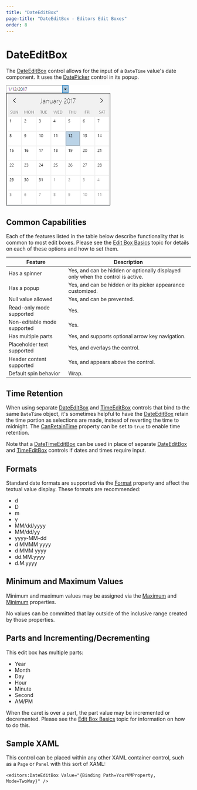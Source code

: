 ```yaml
---
title: "DateEditBox"
page-title: "DateEditBox - Editors Edit Boxes"
order: 8
---
```

# DateEditBox

The [DateEditBox](xref:ActiproSoftware.Windows.Controls.Editors.DateEditBox) control allows for the input of a `DateTime` value's date component.  It uses the [DatePicker](../pickers/datepicker.md) control in its popup.

![Screenshot](../images/dateeditbox-opened.png)

## Common Capabilities

Each of the features listed in the table below describe functionality that is common to most edit boxes.  Please see the [Edit Box Basics](parteditboxbase.md) topic for details on each of these options and how to set them.

| Feature | Description |
|-----|-----|
| Has a spinner | Yes, and can be hidden or optionally displayed only when the control is active. |
| Has a popup | Yes, and can be hidden or its picker appearance customized. |
| Null value allowed | Yes, and can be prevented. |
| Read-only mode supported | Yes. |
| Non-editable mode supported | Yes. |
| Has multiple parts | Yes, and supports optional arrow key navigation. |
| Placeholder text supported | Yes, and overlays the control. |
| Header content supported | Yes, and appears above the control. |
| Default spin behavior | Wrap. |

## Time Retention

When using separate [DateEditBox](xref:ActiproSoftware.Windows.Controls.Editors.DateEditBox) and [TimeEditBox](xref:ActiproSoftware.Windows.Controls.Editors.TimeEditBox) controls that bind to the same `DateTime` object, it's sometimes helpful to have the [DateEditBox](xref:ActiproSoftware.Windows.Controls.Editors.DateEditBox) retain the time portion as selections are made, instead of reverting the time to midnight.  The [CanRetainTime](xref:ActiproSoftware.Windows.Controls.Editors.DateEditBox.CanRetainTime) property can be set to `true` to enable time retention.

Note that a [DateTimeEditBox](xref:ActiproSoftware.Windows.Controls.Editors.DateTimeEditBox) can be used in place of separate [DateEditBox](xref:ActiproSoftware.Windows.Controls.Editors.DateEditBox) and [TimeEditBox](xref:ActiproSoftware.Windows.Controls.Editors.TimeEditBox) controls if dates and times require input.

## Formats

Standard date formats are supported via the [Format](xref:ActiproSoftware.Windows.Controls.Editors.DateTimeEditBox.Format) property and affect the textual value display.  These formats are recommended:

- d
- D
- m
- y
- MM/dd/yyyy
- MM/dd/yy
- yyyy-MM-dd
- d MMMM yyyy
- d MMM yyyy
- dd.MM.yyyy
- d.M.yyyy

## Minimum and Maximum Values

Minimum and maximum values may be assigned via the [Maximum](xref:ActiproSoftware.Windows.Controls.Editors.DateTimeEditBox.Maximum) and [Minimum](xref:ActiproSoftware.Windows.Controls.Editors.DateTimeEditBox.Minimum) properties.

No values can be committed that lay outside of the inclusive range created by those properties.

## Parts and Incrementing/Decrementing

This edit box has multiple parts:

- Year
- Month
- Day
- Hour
- Minute
- Second
- AM/PM

When the caret is over a part, the part value may be incremented or decremented.  Please see the [Edit Box Basics](parteditboxbase.md) topic for information on how to do this.

## Sample XAML

This control can be placed within any other XAML container control, such as a `Page` or `Panel` with this sort of XAML:

```xaml
<editors:DateEditBox Value="{Binding Path=YourVMProperty, Mode=TwoWay}" />
```
